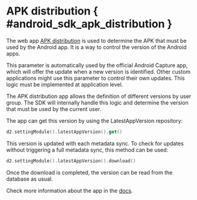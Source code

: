 # APK distribution { #android_sdk_apk_distribution }
The web app [APK distribution](https://apps.dhis2.org/app/dff273fc-909e-48af-b151-c4d7e9c8a12c) is used to determine the APK that must be used by the Android app. It is a way to control the version of the Android apps.

This parameter is automatically used by the official Android Capture app, which will offer the update when a new version is identified. Other custom applications might use this parameter to control their own updates. This logic must be implemented at application level.

The APK distribution app allows the definition of different versions by user group. The SDK will internally handle this logic and determine the version that must be used by the current user.

The app can get this version by using the LatestAppVersion repository:

```kt
d2.settingModule().latestAppVersion().get()
```

This version is updated with each metadata sync. To check for updates without triggering a full metadata sync, this method can be used:

```kt
d2.settingModule().latestAppVersion().download()
```

Once the download is completed, the version can be read from the database as usual.

Check more information about the app in the [docs](https://docs.dhis2.org/en/use/android-app/apk-distribution.html).